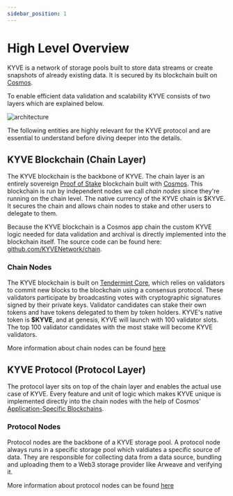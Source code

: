 ```yaml
---
sidebar_position: 1
---
```


# High Level Overview

KYVE is a network of storage pools built to store data streams or create snapshots of already existing data.
It is secured by its blockchain built on [Cosmos](https://cosmos.network/).

To enable efficient data validation and scalability KYVE consists of two layers which are explained below.

![architecture](/img/architecture.png)

The following entities are highly relevant for the KYVE protocol and are essential to understand before diving deeper into the details.

## KYVE Blockchain (Chain Layer)

The KYVE blockchain is the backbone of KYVE. The chain layer is an entirely
sovereign [Proof of Stake](https://en.wikipedia.org/wiki/Proof_of_stake) blockchain built
with [Cosmos](https://cosmos.network/). This blockchain is run by independent nodes we call _chain nodes_ since they're
running on the chain level. The native currency of the KYVE chain is $KYVE. It secures the chain and allows chain nodes to stake and other users to delegate to them.

Because the KYVE blockchain is a Cosmos app chain the custom KYVE logic needed for data validation and archival is directly implemented into the blockchain itself. The source code can be found here: [github.com/KYVENetwork/chain](https://github.com/KYVENetwork/chain).

### Chain Nodes

The KYVE blockchain is built on [Tendermint Core](https://github.com/tendermint/tendermint), which relies on validators to commit new blocks to the blockchain using a consensus protocol. These validators participate by broadcasting votes with cryptographic signatures signed by their private keys. Validator candidates can stake their own tokens and have tokens delegated to them by token holders. KYVE's native token is **$KYVE**, and at genesis, KYVE will launch with 100 validator slots. The top 100 validator candidates with the most stake will become KYVE validators.

More information about chain nodes can be found [here](/validators/chain_nodes/chain_node.md)

## KYVE Protocol (Protocol Layer)

The protocol layer sits on top of the chain layer and enables the actual use case of KYVE. Every feature and unit of
logic which makes KYVE unique is implemented directly into the chain nodes with the help of Cosmos' [Application-Specific Blockchains](https://docs.cosmos.network/main/intro/why-app-specific).

### Protocol Nodes

Protocol nodes are the backbone of a KYVE storage pool. A protocol node always runs in a specific storage pool which valdiates a specific source of data. They are responsible for collecting data from a data source, bundling and uploading them to a Web3 storage provider like Arweave and verifying it. 

More information about protocol nodes can be found [here](/validators/protocol_nodes/overview.md)
